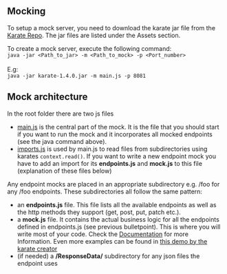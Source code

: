 ## Mocking

To setup a mock server, you need to download the karate jar file from the
[Karate Repo](https://github.com/karatelabs/karate/releases). The jar files are listed under the
Assets section. <br>

To create a mock server, execute the following command: <br>
`java -jar <Path_to_jar> -m <Path_to_mock> -p <Port_number>` <br><br> E.g: <br>
`java -jar karate-1.4.0.jar -m main.js -p 8081`

## Mock architecture

In the root folder there are two js files

- [main.js](main.js) is the central part of the mock. It is the file
  that you should start if you want to run the mock and it incorporates all mocked endpoints (see the java command above).
- [imports.js](src/test/java/occ_api/mocks/imports.js) is used by main.js to read files from subdirectories using karates `context.read()`. If you want to write a new endpoint mock you have to add an import for its **endpoints.js** and **mock.js** to this file (explanation of these files below)

Any endpoint mocks are placed in an appropriate subdirectory e.g.
/foo for any /foo endpoints. These subdirectories all follow the same pattern:

- an **endpoints.js** file. This file lists all the available endpoints as well as the http methods
  they support (get, post, put, patch etc.).
- a **mock.js** file. It contains the actual business logic for all the endpoints defined in
  endpoints.js (see previous bulletpoint). This is where you will write most of your code. Check
  the [Documentation](https://github.com/karatelabs/karate/wiki/Karate-JavaScript-Mocks#js-api) for
  more Information. Even more examples can be found in
  [this demo by the karate creator](https://github.com/ptrthomas/karate-oas-demo)
- (if needed) a **/ResponseData/** subdirectory for any json files the endpoint uses
